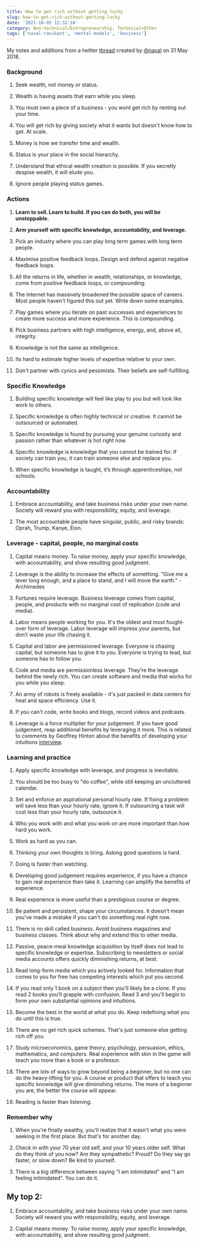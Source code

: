 ```yaml
---
title: How to get rich without getting lucky
slug: how-to-get-rich-without-getting-lucky
date: '2021-10-05 12:32:16'
category: Non-technical/Entrepreneurship, Technical>Other
tags: ['naval-ravikant', 'mental-models', 'business']
---
```


My notes and additions from a twitter
[thread](https://twitter.com/naval/status/1002103360646823936) created by
[@naval](https://twitter.com/naval/status/1002103360646823936) on 31 May 2018.

### Background

1.  Seek wealth, not money or status.

1.  Wealth is having assets that earn while you sleep.

1.  You must own a piece of a business - you wont get rich by renting out
    your time.

1.  You will get rich by giving society what it wants but doesn't know how
    to get. At scale.

1.  Money is how we transfer time and wealth.

1.  Status is your place in the social hierarchy.

1.  Understand that ethical wealth creation is possible. If you secretly despise
    wealth, it will elude you.

1.  Ignore people playing status games.

### Actions

1.  **Learn to sell. Learn to build. If you can do both, you will be unstoppable.**

1.  **Arm yourself with specific knowledge, accountability, and leverage.**

1.  Pick an industry where you can play long term games with long term people.

1.  Maximise positive feedback loops. Design and defend against negative
    feedback loops.

1.  All the returns in life, whether in wealth, relationships, or knowledge,
    come from positive feedback loops, or compounding.

1.  The internet has massively broadened the possible space of careers. Most
    people haven't figured this out yet. Write down some examples.

1.  Play games where you iterate on past successes and experiences
    to create more success and more experience. This is compounding.
1.  Pick business partners with high intelligence, energy, and, above all,
    integrity.

1.  Knowledge is not the same as intelligence.

1.  Its hard to estimate higher levels of expertise relative to your own.

1.  Don't partner with cynics and pessimists. Their beliefs are self-fulfilling.

### Specific Knowledge

1.  Building specific knowledge will feel like play to you but will look like
    work to others.

1.  Specific knowledge is often highly technical or creative. It cannot be
    outsourced or automated.

1.  Specific knowledge is found by pursuing your genuine curiosity and passion
    rather than whatever is hot right now.

1.  Specific knowledge is knowledge that you cannot be trained for. If society
    can train you, it can train someone else and replace you.

1.  When specific knowledge is taught, it’s through apprenticeships, not
    schools.

### Accountability

1.  Embrace accountability, and take business risks under your own name. Society
    will reward you with responsibility, equity, and leverage.

1.  The most accountable people have singular, public, and risky brands: Oprah,
    Trump, Kanye, Elon.

### Leverage - capital, people, no marginal costs

1.  Capital means money. To raise money, apply your specific knowledge, with
    accountability, and show resulting good judgment.

1.  Leverage is the ability to increase the effects of something. "Give me a
    lever long enough, and a place to stand, and I will move the earth." -
    Archimedes

1.  Fortunes require leverage. Business leverage comes from capital, people, and
    products with no marginal cost of replication (code and media).

1.  Labor means people working for you. It's the oldest and most fought-over
    form of leverage. Labor leverage will impress your parents, but don’t waste
    your life chasing it.

1.  Capital and labor are permissioned leverage. Everyone is chasing capital,
    but someone has to give it to you. Everyone is trying to lead, but someone
    has to follow you.

1.  Code and media are permissionless leverage. They're the leverage behind the
    newly rich. You can create software and media that works for you while you
    sleep.

1.  An army of robots is freely available - it's just packed in data centers for
    heat and space efficiency. Use it.

1.  If you can't code, write books and blogs, record videos and podcasts.

1.  Leverage is a force multiplier for your judgement. If you have good
    judgement, reap additional benefits by leveraging it more. This is related
    to comments by Geoffrey Hinton about the benefits of developing your intuitions
    [interview](notes-from-an-interview-with-geoffrey-hinton).

### Learning and practice

1.  Apply specific knowledge with leverage, and progress is inevitable.

1.  You should be too busy to "do coffee", while still keeping an uncluttered
    calendar.

1.  Set and enforce an aspirational personal hourly rate. If fixing a problem
    will save less than your hourly rate, ignore it. If outsourcing a task will
    cost less than your hourly rate, outsource it.

1.  Who you work with and what you work on are more important than how hard you
    work.

1.  Work as hard as you can.

1.  Thinking your own thoughts is tiring. Asking good questions is hard.

1.  Doing is faster than watching.

1.  Developing good judgement requires experience, if you have a chance to gain
    real experience then take it. Learning can amplify the benefits of
    experience.

1.  Real experience is more useful than a prestigious course or degree.

1.  Be patient and persistent, shape your circumstances. It doesn't mean you've
    made a mistake if you can't do something real right now.

1.  There is no skill called business. Avoid business magazines and business
    classes. Think about why and extend this to other media.

1.  Passive, peace-meal knowledge acquisition by itself does not lead to
    specific knowledge or expertise. Subscribing to newsletters or social media
    accounts offers quickly diminishing returns, at best.

1.  Read long-form media which you actively looked for. Information that comes
    to you for free has competing interests which put you second.

1.  If you read only 1 book on a subject then you'll likely be a clone. If you
    read 2 books you'll grapple with confusion. Read 3 and you'll begin to form
    your own substantial opinions and intuitions.

1.  Become the best in the world at what you do. Keep redefining what you do
    until this is true.

1.  There are no get rich quick schemes. That's just someone else getting rich
    off you.

1.  Study microeconomics, game theory, psychology, persuasion, ethics,
    mathematics, and computers. Real experience with skin in the game will teach
    you more than a book or a professor.

1.  There are lots of ways to grow beyond being a beginner, but no one can do
    the heavy-lifting for you. A course or product that offers to teach you
    specific knowledge will give diminishing returns. The more of a beginner you
    are, the better the course will appear.

1.  Reading is faster than listening.

### Remember why

1.  When you're finally wealthy, you'll realize that it wasn't what you were
    seeking in the first place. But that's for another day.

1.  Check in with your 70 year old self, and your 10 years older self. What do
    they think of you now? Are they sympathetic? Proud? Do they say go faster, or
    slow down? Be kind to yourself.

1.  There is a big difference between saying "I am intimidated" and "I am
    feeling intimidated". You can do it.

## My top 2:

1.  Embrace accountability, and take business risks under your own name. Society
    will reward you with responsibility, equity, and leverage.

1.  Capital means money. To raise money, apply your specific knowledge, with
    accountability, and show resulting good judgment.
